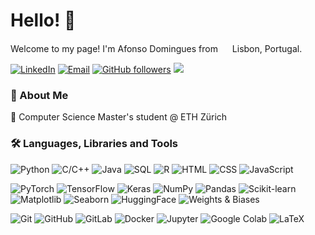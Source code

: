 # Hello! 👋

Welcome to my page!
I'm Afonso Domingues from <img src="https://hatscripts.github.io/circle-flags/flags/pt.svg" width="15"> Lisbon, Portugal.

[![LinkedIn](https://custom-icon-badges.demolab.com/badge/-LinkedIn-0A66C2?style=for-the-badge&logo=linkedin-white&logoColor=fff)](https://www.linkedin.com/in/afonsofsdomingues/)
[![Email](https://img.shields.io/badge/-Email-red?style=for-the-badge&logo=gmail&logoColor=white&link=mailto:afonsofsdomingues@gmail.com)](mailto:afonsofsdomingues@gmail.com)
[![GitHub followers](https://img.shields.io/github/followers/afonsofsdomingues?label=Follow&style=for-the-badge)](https://github.com/afonsofsdomingues)
![](https://komarev.com/ghpvc/?username=afonsofsdomingues&style=for-the-badge)

### 💬 About Me

 🌱 Computer Science Master's student @ ETH Zürich <br>

### 🛠 Languages, Libraries and Tools  

![Python](https://img.shields.io/badge/-Python-3776AB?style=for-the-badge&logo=python&logoColor=white)
![C/C++](https://img.shields.io/badge/-C/C++-00599C?style=for-the-badge&logo=c&logoColor=white)
![Java](https://img.shields.io/badge/-Java-5382A1?style=for-the-badge&logo=openjdk&logoColor=white)
![SQL](https://img.shields.io/badge/-SQL-00758F?style=for-the-badge&logo=postgresql&logoColor=white)
![R](https://img.shields.io/badge/-R-276DC3?style=for-the-badge&logo=r&logoColor=white)
![HTML](https://img.shields.io/badge/-HTML-E34F26?style=for-the-badge&logo=html5&logoColor=white)
![CSS](https://img.shields.io/badge/CSS-639?style=for-the-badge&logo=css&logoColor=fff)
![JavaScript](https://img.shields.io/badge/-JavaScript-F7DF1E?style=for-the-badge&logo=javascript&logoColor=white)

![PyTorch](https://img.shields.io/badge/-PyTorch-EE4C2C?style=for-the-badge&logo=pytorch&logoColor=white)
![TensorFlow](https://img.shields.io/badge/-TensorFlow-FF6F00?style=for-the-badge&logo=tensorflow&logoColor=white)
![Keras](https://img.shields.io/badge/-Keras-D00000?style=for-the-badge&logo=keras&logoColor=white)
![NumPy](https://img.shields.io/badge/-NumPy-013243?style=for-the-badge&logo=numpy&logoColor=white)
![Pandas](https://img.shields.io/badge/-Pandas-150458?style=for-the-badge&logo=pandas&logoColor=white)
![Scikit-learn](https://img.shields.io/badge/-ScikitLearn-F7931E?style=for-the-badge&logo=scikitlearn&logoColor=white)
![Matplotlib](https://img.shields.io/badge/-Matplotlib-11557C?style=for-the-badge&logo=plotly&logoColor=white)
![Seaborn](https://img.shields.io/badge/-Seaborn-1C86EE?style=for-the-badge&logo=seaborn&logoColor=white)
![HuggingFace](https://img.shields.io/badge/-HuggingFace-FF6F61?style=for-the-badge&logo=huggingface&logoColor=white)
![Weights & Biases](https://img.shields.io/badge/-WandB-1E1E1E?style=for-the-badge&logo=weightsandbiases&logoColor=white)

![Git](https://img.shields.io/badge/-Git-F05032?style=for-the-badge&logo=git&logoColor=white)
![GitHub](https://img.shields.io/badge/-GitHub-181717?style=for-the-badge&logo=github&logoColor=white)
![GitLab](https://img.shields.io/badge/-GitLab-FC6D26?style=for-the-badge&logo=gitlab&logoColor=white)
![Docker](https://img.shields.io/badge/-Docker-2496ED?style=for-the-badge&logo=docker&logoColor=white)
![Jupyter](https://img.shields.io/badge/-Jupyter-F37626?style=for-the-badge&logo=jupyter&logoColor=white)
![Google Colab](https://img.shields.io/badge/-GoogleColab-4285F4?style=for-the-badge&logo=googlecolab&logoColor=white)
![LaTeX](https://img.shields.io/badge/-LaTeX-008080?style=for-the-badge&logo=latex&logoColor=white)
